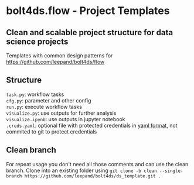 # bolt4ds.flow - Project Templates
## Clean and scalable project structure for data science projects

Templates with common design patterns for https://github.com/leepand/bolt4ds/flow

## Structure

`task.py`: workflow tasks  
`cfg.py`: parameter and other config  
`run.py`: execute workflow tasks  
`visualize.py`: use outputs for further analysis  
`visualize.ipynb`: use outputs in jupyter notebook  
`.creds.yaml`: optional file with protected credentials in [yaml format](https://docs.ansible.com/ansible/latest/reference_appendices/YAMLSyntax.html), not commited to git to protect credentials  

## Clean branch

For repeat usage you don't need all those comments and can use the clean branch. Clone into an existing folder using `git clone -b clean --single-branch https://github.com/leepand/bolt4ds/ds_template.git .`
